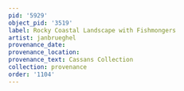 ```yaml
---
pid: '5929'
object_pid: '3519'
label: Rocky Coastal Landscape with Fishmongers
artist: janbrueghel
provenance_date:
provenance_location:
provenance_text: Cassans Collection
collection: provenance
order: '1104'
---
```

